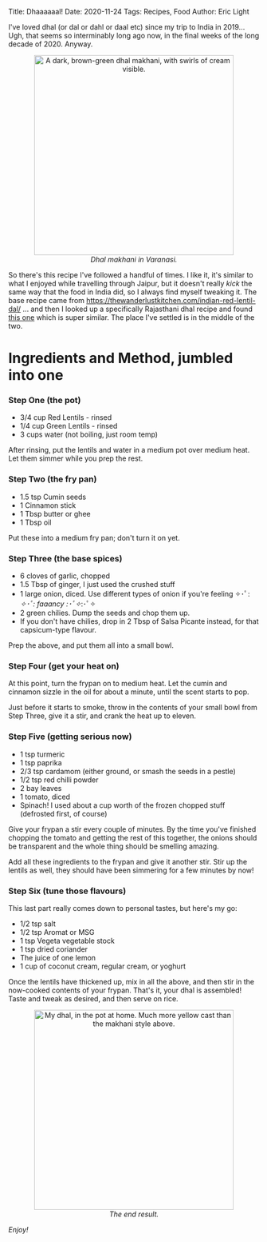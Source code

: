 Title: Dhaaaaaal!
Date: 2020-11-24
Tags: Recipes, Food
Author: Eric Light

I've loved dhal (or dal or dahl or daal etc) since my trip to India in 2019... Ugh, that seems so interminably long ago now, in the final weeks of the long decade of 2020.  Anyway.

<figure align="center">
  <img src="{static}/images/Food/dhal-india.jpg" width="400" alt="A dark, brown-green dhal makhani, with swirls of cream visible."/>
  <figcaption><em>Dhal makhani in Varanasi.</em></figcaption>
</figure>

So there's this recipe I've followed a handful of times.  I like it, it's similar to what I enjoyed while travelling through Jaipur, but it doesn't really _kick_ the same way that the food in India did, so I always find myself tweaking it.  The base recipe came from <https://thewanderlustkitchen.com/indian-red-lentil-dal/> ... and then I looked up a specifically Rajasthani dhal recipe and found [this one](https://www.archanaskitchen.com/rajasthani-dal-recipe) which is super similar.  The place I've settled is in the middle of the two.

Ingredients and Method, jumbled into one
===========

### Step One (the pot)

* 3/4 cup Red Lentils - rinsed
* 1/4 cup Green Lentils - rinsed
* 3 cups water (not boiling, just room temp)

After rinsing, put the lentils and water in a medium pot over medium heat.  Let them simmer while you prep the rest.

### Step Two (the fry pan)

* 1.5 tsp Cumin seeds
* 1 Cinnamon stick
* 1 Tbsp butter or ghee
* 1 Tbsp oil

Put these into a medium fry pan; don't turn it on yet.

### Step Three (the base spices)

* 6 cloves of garlic, chopped
* 1.5 Tbsp of ginger, I just used the crushed stuff
* 1 large onion, diced.  Use different types of onion if you're feeling ✧･ﾟ: *✧･ﾟ:* _faaancy_ *:･ﾟ✧*:･ﾟ✧
* 2 green chilies.  Dump the seeds and chop them up.
* If you don't have chilies, drop in 2 Tbsp of Salsa Picante instead, for that capsicum-type flavour.

Prep the above, and put them all into a small bowl.

### Step Four (get your heat on)

At this point, turn the frypan on to medium heat.  Let the cumin and cinnamon sizzle in the oil for about a minute, until the scent starts to pop.

Just before it starts to smoke, throw in the contents of your small bowl from Step Three, give it a stir, and crank the heat up to eleven.

### Step Five (getting serious now)

* 1 tsp turmeric
* 1 tsp paprika
* 2/3 tsp cardamom (either ground, or smash the seeds in a pestle)
* 1/2 tsp red chilli powder
* 2 bay leaves
* 1 tomato, diced
* Spinach!  I used about a cup worth of the frozen chopped stuff (defrosted first, of course)

Give your frypan a stir every couple of minutes.  By the time you've finished chopping the tomato and getting the rest of this together, the onions should be transparent and the whole thing should be smelling amazing.

Add all these ingredients to the frypan and give it another stir.  Stir up the lentils as well, they should have been simmering for a few minutes by now!

### Step Six (tune those flavours)

This last part really comes down to personal tastes, but here's my go:

* 1/2 tsp salt
* 1/2 tsp Aromat or MSG
* 1 tsp Vegeta vegetable stock
* 1 tsp dried coriander
* The juice of one lemon
* 1 cup of coconut cream, regular cream, or yoghurt

Once the lentils have thickened up, mix in all the above, and then stir in the now-cooked contents of your frypan.  That's it, your dhal is assembled!  Taste and tweak as desired, and then serve on rice.

<figure align="center">
  <img src="{static}/images/Food/dhal-home.jpg" width="400" alt="My dhal, in the pot at home.  Much more yellow cast than the makhani style above."/>
  <figcaption><em>The end result.</em></figcaption>
</figure>

_Enjoy!_
